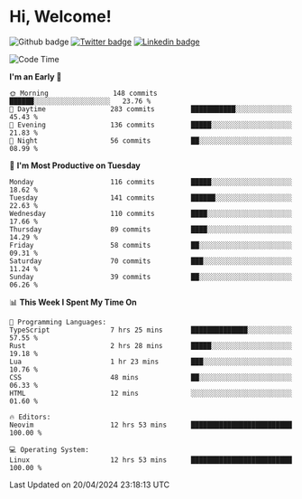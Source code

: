   # Hi, Welcome!
  ![Github badge](https://img.shields.io/github/followers/kraken-afk.svg?style=social&label=Follow&maxAge=2592000)
  [![Twitter badge](https://img.shields.io/badge/-Twitter-00acee?style=flat-square&logo=Twitter&logoColor=white)](https://twitter.com/trshppl)
  [![Linkedin badge](https://img.shields.io/badge/LinkedIn-0077B5?style=flat-square&logo=linkedin&logoColor=white)](https://www.linkedin.com/in/noveanrer)
<!--START_SECTION:waka-->
![Code Time](http://img.shields.io/badge/Code%20Time-150%20hrs%2035%20mins-blue)

**I'm an Early 🐤** 

```text
🌞 Morning                148 commits         ██████░░░░░░░░░░░░░░░░░░░   23.76 % 
🌆 Daytime                283 commits         ███████████░░░░░░░░░░░░░░   45.43 % 
🌃 Evening                136 commits         █████░░░░░░░░░░░░░░░░░░░░   21.83 % 
🌙 Night                  56 commits          ██░░░░░░░░░░░░░░░░░░░░░░░   08.99 % 
```
📅 **I'm Most Productive on Tuesday** 

```text
Monday                   116 commits         █████░░░░░░░░░░░░░░░░░░░░   18.62 % 
Tuesday                  141 commits         ██████░░░░░░░░░░░░░░░░░░░   22.63 % 
Wednesday                110 commits         ████░░░░░░░░░░░░░░░░░░░░░   17.66 % 
Thursday                 89 commits          ████░░░░░░░░░░░░░░░░░░░░░   14.29 % 
Friday                   58 commits          ██░░░░░░░░░░░░░░░░░░░░░░░   09.31 % 
Saturday                 70 commits          ███░░░░░░░░░░░░░░░░░░░░░░   11.24 % 
Sunday                   39 commits          ██░░░░░░░░░░░░░░░░░░░░░░░   06.26 % 
```


📊 **This Week I Spent My Time On** 

```text
💬 Programming Languages: 
TypeScript               7 hrs 25 mins       ██████████████░░░░░░░░░░░   57.55 % 
Rust                     2 hrs 28 mins       █████░░░░░░░░░░░░░░░░░░░░   19.18 % 
Lua                      1 hr 23 mins        ███░░░░░░░░░░░░░░░░░░░░░░   10.76 % 
CSS                      48 mins             ██░░░░░░░░░░░░░░░░░░░░░░░   06.33 % 
HTML                     12 mins             ░░░░░░░░░░░░░░░░░░░░░░░░░   01.60 % 

🔥 Editors: 
Neovim                   12 hrs 53 mins      █████████████████████████   100.00 % 

💻 Operating System: 
Linux                    12 hrs 53 mins      █████████████████████████   100.00 % 
```


 Last Updated on 20/04/2024 23:18:13 UTC
<!--END_SECTION:waka-->